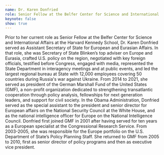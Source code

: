 ```yaml
---
name: Dr. Karen Donfried
role: Senior Fellow at the Belfer Center for Science and International Affairs at the Harvard Kennedy School
keynote: false
show: true
---
```


Prior to her current role as Senior Fellow at the Belfer Center for Science and International Affairs at the Harvard Kennedy School, Dr. Karen Donfried served as Assistant Secretary of State for European and Eurasian Affairs. In that role, she was Secretary of State Blinken’s top adviser on Europe and Eurasia, crafted U.S. policy on the region, negotiated with key foreign officials, testified before Congress, engaged with media, represented the State Department in interagency meetings and at public events, and led the largest regional bureau at State with 12,000 employees covering 50 countries during Russia's war against Ukraine.
From 2014 to 2021, she served as president of the German Marshall Fund of the United States (GMF), a non-profit organization dedicated to strengthening transatlantic cooperation through policy analysis, fellowships for next generation leaders, and support for civil society. In the Obama Administration, Donfried served as the special assistant to the president and senior director for European affairs on the National Security Council at the White House, and as the national intelligence officer for Europe on the National Intelligence Council. Donfried first joined GMF in 2001 after having served for ten years as a European specialist at the Congressional Research Service. From 2003-2005, she was responsible for the Europe portfolio on the U.S. Department of State’s Policy Planning Staff. She returned to GMF from 2005 to 2010, first as senior director of policy programs and then as executive vice president.